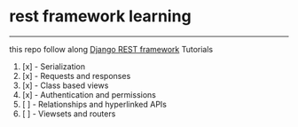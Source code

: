 # rest framework learning
---

this repo follow along [Django REST framework](https://www.django-rest-framework.org/) Tutorials

1. [x] - Serialization
2. [x] - Requests and responses
3. [x] - Class based views
4. [x] - Authentication and permissions
5. [ ] - Relationships and hyperlinked APIs
6. [ ] - Viewsets and routers